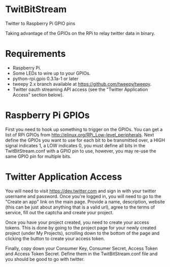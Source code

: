 TwitBitStream
================

Twitter to Raspberry Pi GPIO pins

Taking advantage of the GPIOs on the RPi to relay twitter data in binary.


Requirements
============
* Raspberry Pi.
* Some LEDs to wire up to your GPIOs.
* python-rpi.gpio 0.3.1a-1 or later
* tweepy 2.x branch available at https://github.com/tweepy/tweepy.
* Twitter oauth streaming API access (see the "Twitter Application Access" section below).


Raspberry Pi GPIOs
==================
First you need to hook up something to trigger on the GPIOs.  You can get a list of RPi GPIOs
from http://elinux.org/RPi_Low-level_peripherals.  Next define the GPIOs you want to use for each
bit to be transmitted over, a HIGH signal indicates 1, a LOW indicates 0, you must define all
bits in the TwitBitStream.conf with a GPIO pin to use, however, you may re-use the same GPIO pin
for multiple bits.


Twitter Application Access
==========================
You will need to visit https://dev.twitter.com and sign in with your twitter username and password.
Once you're logged in, you will need to go to the "Create an app" link on the main page.
Provide a name, description, website (this can be just about anything that is a valid url), agree
to the terms of service, fill out the captcha and create your project.

Once you have your project created, you need to create your access tokens.
This is done by going to the project page for your newly created project (under My Projects),
scrolling down to the bottom of the page and clicking the button to create your access token.

Finally, copy down your Consumer Key, Consumer Secret, Access Token and Access Token Secret.
Define them in the TwitBitStream.conf file and you should be good to go with twitter.


